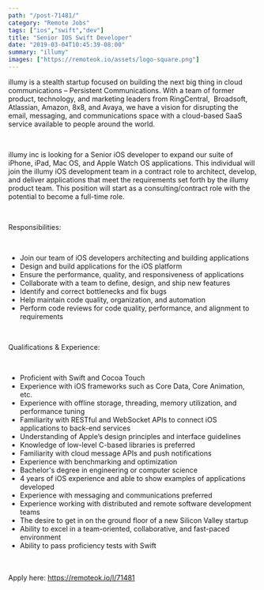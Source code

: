 ```yaml
---
path: "/post-71481/"
category: "Remote Jobs"
tags: ["ios","swift","dev"]
title: "Senior IOS Swift Developer"
date: "2019-03-04T10:45:39-08:00"
summary: "illumy"
images: ["https://remoteok.io/assets/logo-square.png"]
---
```


<p>illumy is a stealth startup focused on building the next big thing in cloud communications &ndash; Persistent Communications. With a team of former product, technology, and marketing leaders from RingCentral,&nbsp; Broadsoft, Atlassian, Amazon, 8x8, and Avaya, we have a vision for disrupting the email, messaging, and communications space with a cloud-based SaaS service available to people around the world.</p><br /><p>illumy inc is looking for a Senior iOS developer to expand our suite of iPhone, iPad, Mac OS, and Apple Watch OS applications. This individual will join the illumy iOS development team in a contract role to architect, develop, and deliver applications that meet the requirements set forth by the illumy product team. This position will start as a consulting/contract role with the potential to become a full-time role.</p><br /><p>Responsibilities:</p><br /><ul><li>Join our team of iOS developers architecting and building applications</li><li>Design and build applications for the iOS platform</li><li>Ensure the performance, quality, and responsiveness of applications</li><li>Collaborate with a team to define, design, and ship new features</li><li>Identify and correct bottlenecks and fix bugs</li><li>Help maintain code quality, organization, and automation</li><li>Perform code reviews for code quality, performance, and alignment to requirements</li></ul><br /><p>Qualifications &amp; Experience:</p><br /><ul><li>Proficient with Swift and Cocoa Touch</li><li>Experience with iOS frameworks such as Core Data, Core Animation, etc.</li><li>Experience with offline storage, threading, memory utilization, and performance tuning</li><li>Familiarity with RESTful and WebSocket APIs to connect iOS applications to back-end services</li><li>Understanding of Apple&rsquo;s design principles and interface guidelines</li><li>Knowledge of low-level C-based libraries is preferred</li><li>Familiarity with cloud message APIs and push notifications</li><li>Experience with benchmarking and optimization</li><li>Bachelor's degree in engineering or computer science</li><li>4 years of iOS experience and able to show examples of applications developed</li><li>Experience with messaging and communications preferred</li><li>Experience working with distributed and remote software development teams</li><li>The desire to get in on the ground floor of a new Silicon Valley startup</li><li>Ability to excel in a team-oriented, collaborative, and fast-paced environment</li><li>Ability to pass proficiency tests with Swift</li></ul>

<br/>
<br/>
Apply here: <A HREF="https://remoteok.io/l/71481">https://remoteok.io/l/71481</A>
